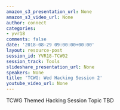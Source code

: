 ```yaml
---
amazon_s3_presentation_url: None
amazon_s3_video_url: None
author: connect
categories:
- yvr18
comments: false
date: '2018-08-29 09:00:00+00:00'
layout: resource-post
session_id: YVR18-TCW02
session_track: Tools
slideshare_presentation_url: None
speakers: None
title: 'TCWG: Wed Hacking Session 2'
youtube_video_url: None
---
```


TCWG Themed Hacking Session Topic TBD
